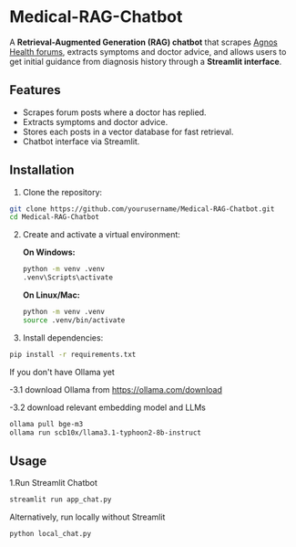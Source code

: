 # Medical-RAG-Chatbot

A **Retrieval-Augmented Generation (RAG) chatbot** that scrapes [Agnos Health forums](https://www.agnoshealth.com/forums), extracts symptoms and doctor advice, and allows users to get initial guidance from diagnosis history through a **Streamlit interface**.

## Features

- Scrapes forum posts where a doctor has replied.
- Extracts symptoms and doctor advice.
- Stores each posts in a vector database for fast retrieval.
- Chatbot interface via Streamlit.

## Installation

1. Clone the repository:
```bash
git clone https://github.com/yourusername/Medical-RAG-Chatbot.git
cd Medical-RAG-Chatbot
```

2. Create and activate a virtual environment:

    **On Windows:**
    
    ```bash
    python -m venv .venv
    .venv\Scripts\activate
    ```

    **On Linux/Mac:**
    
    ```bash
    python -m venv .venv
    source .venv/bin/activate
    ```

3. Install dependencies:
```bash
pip install -r requirements.txt
```
If you don't have Ollama yet

   -3.1 download Ollama from https://ollama.com/download

   -3.2 download relevant embedding model and LLMs
```bash
ollama pull bge-m3
ollama run scb10x/llama3.1-typhoon2-8b-instruct
```
## Usage
1.Run Streamlit Chatbot
```bash
streamlit run app_chat.py
```
Alternatively, run locally without Streamlit
```bash
python local_chat.py
```





